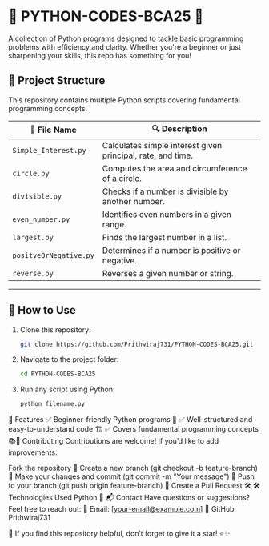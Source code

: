 # 🐍 PYTHON-CODES-BCA25 🚀  
A collection of Python programs designed to tackle basic programming problems with efficiency and clarity. Whether you're a beginner or just sharpening your skills, this repo has something for you!  

## 📂 **Project Structure**  
This repository contains multiple Python scripts covering fundamental programming concepts.  

| 📜 File Name           | 🔍 Description |
|------------------------|--------------|
| `Simple_Interest.py`   | Calculates simple interest given principal, rate, and time. |
| `circle.py`           | Computes the area and circumference of a circle. |
| `divisible.py`        | Checks if a number is divisible by another number. |
| `even_number.py`      | Identifies even numbers in a given range. |
| `largest.py`         | Finds the largest number in a list. |
| `positveOrNegative.py` | Determines if a number is positive or negative. |
| `reverse.py`         | Reverses a given number or string. |

---

## 🚀 **How to Use**  
1. Clone this repository:  
   ```sh
   git clone https://github.com/Prithwiraj731/PYTHON-CODES-BCA25.git
2. Navigate to the project folder:
   ```sh
   cd PYTHON-CODES-BCA25
3. Run any script using Python:
   ```python
   python filename.py
📌 Features
✅ Beginner-friendly Python programs 🐍
✅ Well-structured and easy-to-understand code 🏗️
✅ Covers fundamental programming concepts 📚🤝 Contributing
Contributions are welcome! If you’d like to add improvements:

Fork the repository 🍴
Create a new branch (git checkout -b feature-branch) 🌿
Make your changes and commit (git commit -m "Your message") 📝
Push to your branch (git push origin feature-branch) 🚀
Create a Pull Request 🛠️
🛠 Technologies Used
Python 🐍
📬 Contact
Have questions or suggestions? Feel free to reach out:
📧 Email: [your-email@example.com]
🐙 GitHub: Prithwiraj731

🌟 If you find this repository helpful, don’t forget to give it a star! ⭐✨
